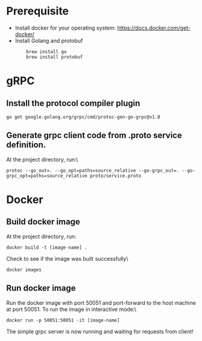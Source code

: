 # Prerequisite
- Install docker for your operating system: https://docs.docker.com/get-docker/
-  Install Golang and protobuf
    ```
        brew install go
        brew install protobuf
    ```

# gRPC
## Install the protocol compiler plugin
```
go get google.golang.org/grpc/cmd/protoc-gen-go-grpc@v1.0
```

## Generate grpc client code from .proto service definition.
At the project directory, run:\
```
protoc --go_out=. --go_opt=paths=source_relative --go-grpc_out=. --go-grpc_opt=paths=source_relative proto/service.proto
```


# Docker
## Build docker image
At the project directory, run:
```
docker build -t [image-name] .
```

Check to see if the image was built successfully\
```
docker images
```

## Run docker image
Run the docker image with port 50051 and port-forward to the host machine at port 50051. To run the image in interactive mode:\
```
docker run -p 50051:50051 -it [image-name]
```

The simple grpc server is now running and waiting for requests from client!